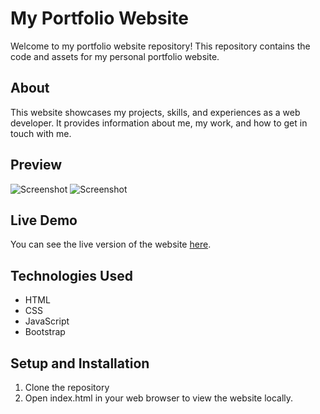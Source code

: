 # My Portfolio Website

Welcome to my portfolio website repository! This repository contains the code and assets for my personal portfolio website.

## About

This website showcases my projects, skills, and experiences as a web developer. It provides information about me, my work, and how to get in touch with me.

## Preview

![Screenshot](./assets/img/ss1.png)
![Screenshot](./assets/img/ss2.png)

## Live Demo

You can see the live version of the website [here](https://adya14.github.io/Portfolio-Blogs-Website.github.io/).

## Technologies Used

- HTML
- CSS
- JavaScript
- Bootstrap 

## Setup and Installation

1. Clone the repository
2. Open index.html in your web browser to view the website locally.
